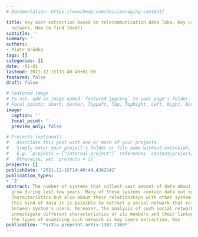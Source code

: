 ```yaml
---
# Documentation: https://wowchemy.com/docs/managing-content/

title: Key user extraction based on telecommunication data (aka. Key users in social
  network. How to find them?)
subtitle: ''
summary: ''
authors:
- Piotr Bródka
tags: []
categories: []
date: -01-01
lastmod: 2021-12-15T15:40:49+01:00
featured: false
draft: false

# Featured image
# To use, add an image named `featured.jpg/png` to your page's folder.
# Focal points: Smart, Center, TopLeft, Top, TopRight, Left, Right, BottomLeft, Bottom, BottomRight.
image:
  caption: ''
  focal_point: ''
  preview_only: false

# Projects (optional).
#   Associate this post with one or more of your projects.
#   Simply enter your project's folder or file name without extension.
#   E.g. `projects = ["internal-project"]` references `content/project/deep-learning/index.md`.
#   Otherwise, set `projects = []`.
projects: []
publishDate: '2021-12-15T14:40:49.436254Z'
publication_types:
- '2'
abstract: The number of systems that collect vast amount of data about users rapidly
  grow during last few years. Many of these systems contain data not only about people
  characteristics but also about their relationships with other system users. From
  this kind of data it is possible to extract a social network that reflects the connections
  between system's users. Moreover, the analysis of such social network enables to
  investigate different characteristics of its members and their linkages. One of
  the types of examining such network is key users extraction. Key
publication: '*arXiv preprint arXiv:1302.1369*'
---
```

